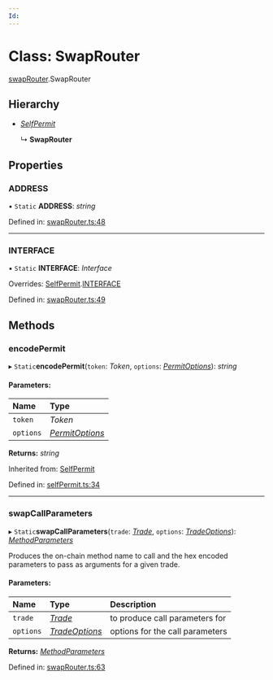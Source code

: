 ```yaml
---
Id: 
---
```


# Class: SwapRouter

[swapRouter](../modules/swaprouter.md).SwapRouter

## Hierarchy

* [*SelfPermit*](selfpermit.selfpermit-1.md)

  ↳ **SwapRouter**

## Properties

### ADDRESS

▪ `Static` **ADDRESS**: *string*

Defined in: [swapRouter.ts:48](https://github.com/Uniswap/uniswap-v3-sdk/blob/4a7e393/src/swapRouter.ts#L48)

___

### INTERFACE

▪ `Static` **INTERFACE**: *Interface*

Overrides: [SelfPermit](selfpermit.selfpermit-1.md).[INTERFACE](selfpermit.selfpermit-1.md#interface)

Defined in: [swapRouter.ts:49](https://github.com/Uniswap/uniswap-v3-sdk/blob/4a7e393/src/swapRouter.ts#L49)

## Methods

### encodePermit

▸ `Static`**encodePermit**(`token`: *Token*, `options`: [*PermitOptions*](../types/selfpermit.permitoptions.md)): *string*

#### Parameters:

| Name | Type |
| :------ | :------ |
| `token` | *Token* |
| `options` | [*PermitOptions*](../types/selfpermit.permitoptions.md) |

**Returns:** *string*

Inherited from: [SelfPermit](selfpermit.selfpermit-1.md)

Defined in: [selfPermit.ts:34](https://github.com/Uniswap/uniswap-v3-sdk/blob/4a7e393/src/selfPermit.ts#L34)

___

### swapCallParameters

▸ `Static`**swapCallParameters**(`trade`: [*Trade*](entities_trade.trade.md), `options`: [*TradeOptions*](../interfaces/swaprouter.tradeoptions.md)): [*MethodParameters*](../interfaces/utils_calldata.methodparameters.md)

Produces the on-chain method name to call and the hex encoded parameters to pass as arguments for a given trade.

#### Parameters:

| Name | Type | Description |
| :------ | :------ | :------ |
| `trade` | [*Trade*](entities_trade.trade.md) | to produce call parameters for |
| `options` | [*TradeOptions*](../interfaces/swaprouter.tradeoptions.md) | options for the call parameters |

**Returns:** [*MethodParameters*](../interfaces/utils_calldata.methodparameters.md)

Defined in: [swapRouter.ts:63](https://github.com/Uniswap/uniswap-v3-sdk/blob/4a7e393/src/swapRouter.ts#L63)
